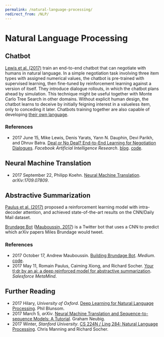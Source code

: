 ```yaml
---
permalink: /natural-language-processing/
redirect_from: /NLP/
---
```

# Natural Language Processing

## Chatbot

[Lewis et al. (2017)](https://s3.amazonaws.com/end-to-end-negotiator/end-to-end-negotiator.pdf) train an end-to-end chatbot that can negotiate with humans in natural language. In a simple negotiation task involving three item types with assigned numerical values, the chatbot is pre-trained with supervised learning, then fine-tuned by reinforcement learning against a version of itself. They introduce dialogue rollouts, in which the chatbot plans ahead by simulation. This technique might be useful together with Monte Carlo Tree Search in other domains. Without explicit human design, the chatbot learns to deceive by initially feigning interest in a valueless item, only to conceding it later. Chatbots training together are also capable of developing [their own language](https://www.theatlantic.com/technology/archive/2017/06/what-an-ais-non-human-language-actually-looks-like/530934/).

### References

* 2017 June 15, Mike Lewis, Denis Yarats, Yann N. Dauphin, Devi Parikh, and Dhruv Batra. [Deal or No Deal? End-to-End Learning for Negotiation Dialogues](https://s3.amazonaws.com/end-to-end-negotiator/end-to-end-negotiator.pdf). *Facebook Artificial Intelligence Research*. [blog](https://code.facebook.com/posts/1686672014972296). [code](https://github.com/facebookresearch/end-to-end-negotiator).

## Neural Machine Translation

* 2017 September 22, Philipp Koehn. [Neural Machine Translation](https://arxiv.org/abs/1709.07809). *arXiv:1709.07809*.

## Abstractive Summarization

[Paulus et al. (2017)](https://metamind.io/research/your-tldr-by-an-ai-a-deep-reinforced-model-for-abstractive-summarization) proposed a reinforcement learning model with intra-decoder attention, and achieved state-of-the-art results on the CNN/Daily Mail dataset.

[Brundage Bot](https://twitter.com/BrundageBot) ([Mauboussin, 2017](https://medium.com/@amaub/building-brundage-bot-10252facf3d1)) is a Twitter bot that uses a CNN to predict which arXiv papers Miles Brundage would tweet.

### References

* 2017 October 17, Andrew Mauboussin. [Building Brundage Bot](https://medium.com/@amaub/building-brundage-bot-10252facf3d1). *Medium*. [code](https://github.com/amauboussin/arxiv-twitterbot).
* 2017 May 11, Romain Paulus, Caiming Xiong, and Richard Socher. [Your tl;dr by an ai: a deep reinforced model for abstractive summarization](https://metamind.io/research/your-tldr-by-an-ai-a-deep-reinforced-model-for-abstractive-summarization). *Salesforce MetaMind*.

## Further Reading

* 2017 Hilary, *University of Oxford*. [Deep Learning for Natural Language Processing](https://github.com/oxford-cs-deepnlp-2017/lectures). Phil Blunsom.
* 2017 March 5, *arXiv*. [Neural Machine Translation and Sequence-to-sequence Models: A Tutorial](https://arxiv.org/abs/1703.01619). Graham Neubig.
* 2017 Winter, *Stanford University*. [CS 224N / Ling 284: Natural Language Processing](http://web.stanford.edu/class/cs224n/). Chris Manning and Richard Socher.

